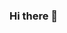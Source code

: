 ### Hi there 👋

<!--
**Sarmaj/Sarmaj** is a ✨ _special_ ✨ repository because its `README.md` (this file) appears on your GitHub profile.

Here are some ideas to get you started:

- 🔭 I’m currently working on Web Development
- 🌱 I’m currently learning Web Development
- 👯 I’m looking to collaborate on Web Development Projects
- 🤔 I’m looking for help with ...
- 💬 Ask me about ...
- 📫 How to reach me: S569080@nwmissouri.edu
- 😄 Pronouns: ...
- ⚡ Fun fact: ...
-->
